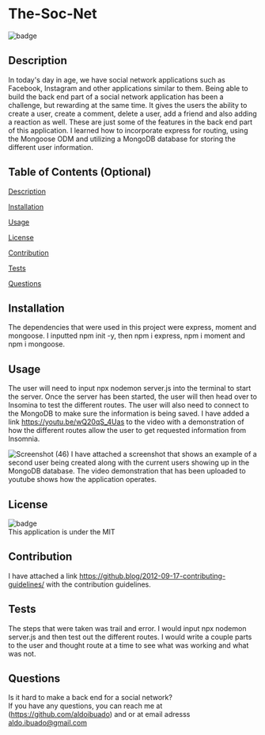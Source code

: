 # The-Soc-Net
  
  ![badge](https://img.shields.io/badge/license-MIT-brightgreen)

  ## Description 
  In today's day in age, we have social network applications such as Facebook, Instagram and other applications similar to them. Being able to build the back end part of a social network application has been a challenge, but rewarding at the same time. It gives the users the ability to create a user, create a comment, delete a user, add a friend and also adding a reaction as well. These are just some of the features in the back end part of this application. I learned how to incorporate express for routing, using the Mongoose ODM and utilizing a MongoDB database for storing the different user information. 

  ## Table of Contents (Optional)
  [Description](#description)

  [Installation](#installation)

  [Usage](#usage)

  [License](#license)

  [Contribution](#contribution)

  [Tests](#tests)

  [Questions](#questions)

  ## Installation
  The dependencies that were used in this project were express, moment and mongoose. I inputted npm init -y, then npm i express, npm i moment and npm i mongoose. 

  ## Usage
  The user will need to input npx nodemon server.js into the terminal to start the server. Once the server has been started, the user will then head over to Insomina to test the different routes. The user will also need to connect to the MongoDB to make sure the information is being saved. I have added a link https://youtu.be/wQ20qS_4Uas to the video with a demonstration of how the different routes allow the user to get requested information from Insomnia.

![Screenshot (46)](https://user-images.githubusercontent.com/109316738/216725199-06de2f5f-0b76-4fc2-b209-6a7007184dda.png)
I have attached a screenshot that shows an example of a second user being created along with the current users showing up in the MongoDB database. The video demonstration that has been uploaded to youtube shows how the application operates. 

  ## License
  ![badge](https://img.shields.io/badge/license-MIT-brightgreen) <br/>
  This application is under the MIT

  ## Contribution
  I have attached a link https://github.blog/2012-09-17-contributing-guidelines/ with the contribution guidelines.

  ## Tests
  The steps that were taken was trail and error. I would input npx nodemon server.js and then test out the different routes. I would write a couple parts to the user and thought route at a time to see what was working and what was not.

  ## Questions
  Is it hard to make a back end for a social network?
  <br/>
  If you have any questions, you can reach me at (https://github.com/aldoibuado) and or at email adresss aldo.ibuado@gmail.com <br/>